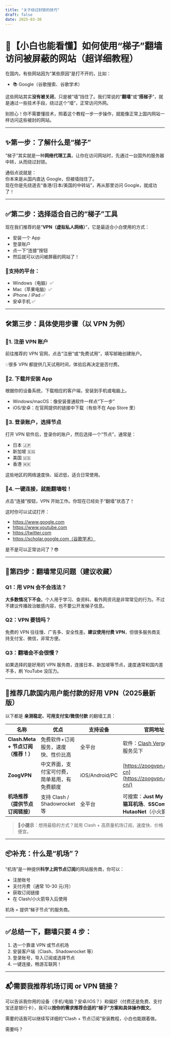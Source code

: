 ```yaml
---
title: "关于绕过封锁的技巧"
draft: false
date: 2025-03-30
---
```



# 🚀【小白也能看懂】如何使用“梯子”翻墙访问被屏蔽的网站（超详细教程）

在国内，有些网站因为“某些原因”是打不开的，比如：

- 📚 Google（谷歌搜索、谷歌学术）  


这些网站其实**没有被关闭**，只是被“墙”挡住了。我们常说的“**翻墙**”或“**搭梯子**”，就是通过一些技术手段，绕过这个“墙”，正常访问外网。

别担心！你不需要懂技术，照着这个教程一步一步操作，就能像正常上国内网站一样访问这些被封的网站。

---

## ✨第一步：了解什么是“梯子”

“梯子”其实就是一种**网络代理工具**，让你在访问网站时，先通过一台国外的服务器中转，从而绕过封锁。

通俗点说就是：  
你本来是从国内直达 Google，但被墙挡住了。  
现在你是先绕道去“香港/日本/美国的中转站”，再从那里访问 Google，就成功了！

---

## ✅第二步：选择适合自己的“梯子”工具

现在我们推荐的是“**VPN（虚拟私人网络）**”，它是最适合小白使用的方式：

- 安装一个 App  
- 登录账户  
- 点一下“连接”按钮  
- 然后就可以访问被屏蔽的网站了！

### 📱支持的平台：

- Windows（电脑）✅  
- Mac（苹果电脑）✅  
- iPhone / iPad ✅  
- 安卓手机 ✅

---

## 🛠第三步：具体使用步骤（以 VPN 为例）

### 🔹1. 注册 VPN 账户

前往推荐的 VPN 官网，点击“注册”或“免费试用”，填写邮箱创建账户。

💡很多 VPN 都提供几天试用时间，体验后再决定是否付费。

### 🔹2. 下载并安装 App

根据你的设备系统，下载相应的客户端，安装到手机或电脑上。

- Windows/macOS：像安装普通软件一样点“下一步”  
- iOS/安卓：在官网提供的链接中下载（有些不在 App Store 里）  

### 🔹3. 登录账户，选择节点

打开 VPN 软件后，登录你的账户，然后选择一个“节点”，通常是：

- 日本 🇯🇵  
- 新加坡 🇸🇬  
- 美国 🇺🇸  
- 香港 🇭🇰  

这些地区的网络速度快、延迟低，适合日常使用。

### 🔹4. 一键连接，就能翻墙啦！

点击“连接”按钮，VPN 开始工作。你现在已经处于“翻墙”状态了！

这时你可以试试打开：

- https://www.google.com  
- https://www.youtube.com  
- https://twitter.com  
- https://scholar.google.com（谷歌学术）

是不是可以正常访问了？😎

---

## 🚦第四步：翻墙常见问题（建议收藏）

### Q1：用 VPN 会不会违法？
**大多数情况下不会**。个人用于学习、查资料、看外网资讯是非常常见的行为。不过不建议传播政治敏感内容，也不要公开发梯子信息。

### Q2：VPN 要钱吗？
免费的 VPN 往往慢、广告多、安全性差。**建议使用付费 VPN**，但很多服务商支持支付宝、微信，非常方便。

### Q3：翻墙会不会很慢？
如果选择的是好用的 VPN 服务商，连接日本、新加坡等节点，速度通常和国内差不多，刷 YouTube 没压力。

---

## 🌟推荐几款国内用户能付款的好用 VPN（2025最新版）

以下都是 **亲测稳定、可用支付宝/微信付款** 的翻墙工具：

| 名称 | 优点 | 支持设备 | 官网地址 |
|------|------|----------|----------|
| **Clash.Meta + 节点订阅（推荐！）** | 免费软件+订阅服务，速度快、性价比高 | 全平台 | 软件：[Clash Verge](https://github.com/zzzgydi/clash-verge)；订阅服务见下 |  
| **ZoogVPN** | 中文界面，支付宝可付费，简单易用，有免费额度 | iOS/Android/PC | [https://zoogvpn.com/zh-cn](https://zoogvpn.com/zh-cn/) |
| **机场推荐（提供节点订阅链接）** | 支持 Clash / Shadowrocket 等 | 全平台 | 可搜索：**Just My Socks**、**猫耳机场**、**SSCombo**、**HutaoNet**（小火箭机场） |

> 🧠**小提示**：想用最稳的方式？就用 Clash + 高质量机场订阅，速度快、价格便宜。

---

## 📦补充：什么是“机场”？

“机场”是一种提供**科学上网节点订阅**的网站服务商，你可以：

- 注册账号  
- 支付月费（通常 10-30 元/月）  
- 获取订阅链接  
- 在 Clash/小火箭导入后使用  

机场 = 提供“梯子节点”的服务商。

---

## ✅总结一下，翻墙只要 4 步：

1. 选一个靠谱 VPN 或节点机场  
2. 安装客户端（Clash、Shadowrocket 等）  
3. 登录账号，导入订阅或选择节点  
4. 一键连接，畅游互联网！

---

## 📬需要我推荐机场订阅 or VPN 链接？

可以告诉我你用的设备（手机/电脑？安卓/iOS？）和偏好（付费还是免费、支付宝还是银行卡），我可以**按你的需求推荐合适的“梯子”方案和具体操作图文**。

需要的话我可以继续写详细的“Clash + 节点订阅”安装教程，小白也能跟着做。

需要吗？
